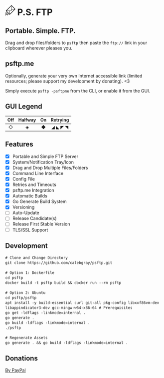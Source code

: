 # ![P.S. FTP Logo](https://github.com/calebgray/psftp/raw/master/assets/icon.png) P.S. FTP
## Portable. Simple. FTP.
Drag and drop files/folders to `psftp` then paste the `ftp://` link in your clipboard wherever pleases you.

## psftp.me
Optionally, generate your very own Internet accessible link (limited resources; please support my development by donating). <3

Simply execute `psftp -psftpme` from the CLI, or enable it from the GUI.

## GUI Legend
| Off   | Halfway | On    | Retrying |
| :---: | :---:   | :---: | :---:    |
| ◇     | ◈      | ◆     | ◢ ◣ ◤ ◥ |

## Features
* [X] Portable and Simple FTP Server
* [X] System/Notification Tray/Icon
* [X] Drag and Drop Multiple Files/Folders
* [X] Command Line Interface
* [X] Config File
* [X] Retries and Timeouts
* [X] psftp.me Integration
* [X] Automatic Builds
* [X] Go Generate Build System
* [X] Versioning
* [ ] Auto-Update
* [ ] Release Candidate(s)
* [ ] Release First Stable Version
* [ ] TLS/SSL Support

## Development
```
# Clone and Change Directory
git clone https://github.com/calebgray/psftp.git

# Option 1: Dockerfile
cd psftp
docker build -t psftp build && docker run --rm psftp

# Option 2: Ubuntu
cd psftp/psftp
apt install -y build-essential curl git-all pkg-config libxxf86vm-dev libappindicator3-dev gcc-mingw-w64-x86-64 # Prerequisites
go get -ldflags -linkmode=internal .
go generate .
go build -ldflags -linkmode=internal .
./psftp

# Regenerate Assets
go generate . && go build -ldflags -linkmode=internal .
```

## Donations
[By PayPal](https://www.paypal.com/cgi-bin/webscr?cmd=_s-xclick&hosted_button_id=AXXTUBFDC4DY2&source=url)
